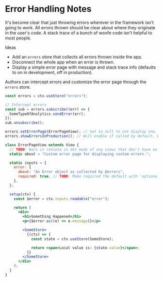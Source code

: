 # Error Handling Notes

It's become clear that just throwing errors wherever in the framework isn't going to work. All errors thrown should be clear about where they originate in the user's code. A stack trace of a bunch of woofe code isn't helpful to most people.

Ideas

- Add an `errors` store that collects all errors thrown inside the app.
- Disconnect the whole app when an error is thrown.
- Display a simple error page with message and stack trace info (defaults to on in development, off in production).

Authors can intercept errors and customize the error page through the `errors` store.

```jsx
const errors = ctx.useStore("errors");

// Intercept errors
const sub = errors.subscribe((err) => {
  SomeTypeOfAnalytics.sendError(err);
});
sub.unsubscribe();

errors.setErrorPage(ErrorPageView); // Set to null to not display one.
errors.showErrorsInProduction(); // Will enable if called by default, but can also take a boolean to set value directly.

class ErrorPageView extends View {
  // TODO: Warn in console in dev mode of any views that don't have an 'about' or 'inputs' defined.
  static about = "Custom error page for displaying custom errors.";

  static inputs = {
    error: {
      about: "An Error object as collected by @errors",
      required: true, // TODO: Make required the default with 'optional: true' for optional inputs.
    },
  };

  setup(ctx) {
    const $error = ctx.inputs.readable("error");

    return (
      <div>
        <h1>Something Happened</h1>
        <p>{$error.as((e) => e.message)}</p>

        <SomeStore>
          {(ctx) => {
            const state = ctx.useStore(SomeStore);

            return <span>Local value is: {state.value}</span>;
          }}
        </SomeStore>
      </div>
    );
  }
}
```
